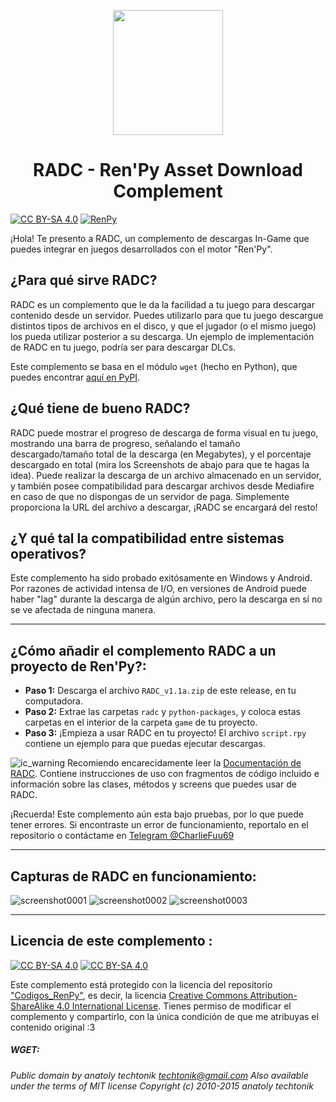 [cc-by-sa]: http://creativecommons.org/licenses/by-sa/4.0/
[renpy]: https://renpy.org/

[cc-by-sa-image]: https://licensebuttons.net/l/by-sa/4.0/88x31.png
[cc-by-sa-shield]: https://img.shields.io/badge/Licencia-CC--BY--SA%204.0-brightgreen
[renpy-shield]: https://img.shields.io/badge/Software-Ren'Py-red

<p align="center">
  <img width="176" height="200" src="https://user-images.githubusercontent.com/77955772/184478128-93046a80-f326-43c9-9960-efdcd61f03b6.png">
</p>

<h1 align = "center"> RADC - Ren'Py Asset Download Complement </h1>

[![CC BY-SA 4.0][cc-by-sa-shield]][cc-by-sa] [![RenPy][renpy-shield]][renpy]

¡Hola! Te presento a RADC, un complemento de descargas In-Game que puedes integrar en juegos desarrollados con el motor "Ren'Py".

## ¿Para qué sirve RADC?
RADC es un complemento que le da la facilidad a tu juego para descargar contenido desde un servidor. Puedes utilizarlo para que tu juego descargue distintos tipos de archivos en el disco, y que el jugador (o el mismo juego) los pueda utilizar posterior a su descarga. Un ejemplo de implementación de RADC en tu juego, podría ser para descargar DLCs.

Este complemento se basa en el módulo `wget` (hecho en Python), que puedes encontrar [aquí en PyPI](https://pypi.org/project/wget/).

## ¿Qué tiene de bueno RADC?
RADC puede mostrar el progreso de descarga de forma visual en tu juego, mostrando una barra de progreso, señalando el tamaño descargado/tamaño total de la descarga (en Megabytes), y el porcentaje descargado en total (mira los Screenshots de abajo para que te hagas la idea).
Puede realizar la descarga de un archivo almacenado en un servidor, y también posee compatibilidad para descargar archivos desde Mediafire en caso de que no dispongas de un servidor de paga. Simplemente proporciona la URL del archivo a descargar, ¡RADC se encargará del resto!

## ¿Y qué tal la compatibilidad entre sistemas operativos?
Este complemento ha sido probado exitósamente en Windows y Android. Por razones de actividad intensa de I/O, en versiones de Android puede haber "lag" durante la descarga de algún archivo, pero la descarga en sí no se ve afectada de ninguna manera.

---

## ¿Cómo añadir el complemento RADC a un proyecto de Ren'Py?:

- **Paso 1:** Descarga el archivo `RADC_v1.1a.zip` de este release, en tu computadora.
- **Paso 2:** Extrae las carpetas `radc` y `python-packages`, y coloca estas carpetas en el interior de la carpeta `game` de tu proyecto.
- **Paso 3:** ¡Empieza a usar RADC en tu proyecto! El archivo `script.rpy` contiene un ejemplo para que puedas ejecutar descargas.

![ic_warning](https://user-images.githubusercontent.com/77955772/143798585-2a612721-a193-4ec0-af5f-811c6bef6c4c.png) Recomiendo encarecidamente leer la [Documentación de RADC](https://github.com/CharlieFuu69/RenPy_Asset_Download_Complement/blob/f9abed62e79c8bd529b2aa32fb6f2bdca07cd15e/DOCUMENTACION.md). Contiene instrucciones de uso con fragmentos de código incluido e información sobre las clases, métodos y screens que puedes usar de RADC.

¡Recuerda! Este complemento aún esta bajo pruebas, por lo que puede tener errores. Si encontraste un error de funcionamiento, reportalo en el repositorio o contáctame en [Telegram @CharlieFuu69](https://t.me/CharlieFuu69)

---
## Capturas de RADC en funcionamiento:

![screenshot0001](https://user-images.githubusercontent.com/77955772/143798053-b7cf4bcc-8c35-40a2-94ed-cd137c9b023c.png)
![screenshot0002](https://user-images.githubusercontent.com/77955772/143798067-5f6ec5b6-61fb-4dd7-8697-742d8232f736.png)
![screenshot0003](https://user-images.githubusercontent.com/77955772/143798085-8947be9c-1360-4a37-b8c9-73386af4c252.png)

---

## Licencia de este complemento :

[![CC BY-SA 4.0][cc-by-sa-image]][cc-by-sa] [![CC BY-SA 4.0][cc-by-sa-shield]][cc-by-sa]

Este complemento está protegido con la licencia del repositorio ["Codigos_RenPy"](https://github.com/CharlieFuu69/Codigos_RenPy), es decir, la licencia [Creative Commons Attribution-ShareAlike 4.0 International License][cc-by-sa]. Tienes permiso de modificar el complemento y compartirlo, con la única condición de que me atribuyas el contenido original :3

##### WGET:
_Public domain by anatoly techtonik <techtonik@gmail.com>
Also available under the terms of MIT license
Copyright (c) 2010-2015 anatoly techtonik_
